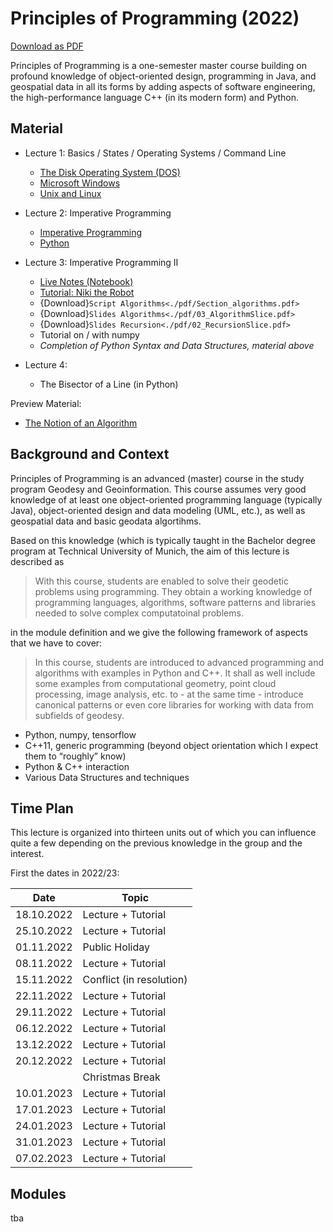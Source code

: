 # Principles of Programming (2022)

<a href="principles-of-programming.pdf">Download as PDF</a>

Principles of Programming is a one-semester master course building on profound knowledge of object-oriented design, programming in Java, and geospatial data in all its forms by adding aspects of software engineering, the high-performance language C++ (in its modern form) and Python.

## Material

- Lecture 1: Basics / States / Operating Systems / Command Line
  - [The Disk Operating System (DOS)](files/dos)
  - [Microsoft Windows](files/windows)
  - [Unix and Linux](files/unix)
- Lecture 2: Imperative Programming
  - [Imperative Programming](files/imperative_programming)
  - [Python](files/python_basics)
- Lecture 3: Imperative Programming II
  - [Live Notes (Notebook)](files/2022-11-08_ExampleFromLecture.ipynb)
  - [Tutorial: Niki the Robot](files/tasks_01_niki)
  - {Download}`Script Algorithms<./pdf/Section_algorithms.pdf>`
  - {Download}`Slides Algorithms<./pdf/03_AlgorithmSlice.pdf>`
  - {Download}`Slides Recursion<./pdf/02_RecursionSlice.pdf>`
  - Tutorial on / with numpy
  - *Completion of Python Syntax and Data Structures, material above*

- Lecture 4:
  - The Bisector of a Line (in Python)

Preview Material:

- [The Notion of an Algorithm](files/algorithm.md)

## Background and Context

Principles of Programming is an advanced (master) course in the study program Geodesy and Geoinformation. This course assumes very good knowledge of at least one object-oriented programming language (typically Java), object-oriented design and data modeling (UML, etc.), as well as geospatial data and basic geodata algortihms.

Based on this knowledge (which is typically taught in the Bachelor degree program at Technical University of Munich, the aim of this lecture is described as

> With this course, students are enabled to solve their geodetic problems using programming. They obtain a working knowledge of programming languages, algorithms, software patterns and libraries needed to solve complex computatoinal problems.

in the module definition and we give the following framework of aspects that we have to cover:

> In this course, students are introduced to advanced programming and algorithms with examples in Python and C++. It shall as well include some examples from computational geometry, point cloud processing, image analysis, etc. to - at the same time - introduce canonical patterns or even core libraries for working with data from subfields of geodesy.

- Python, numpy, tensorflow
- C++11, generic programming (beyond object orientation which I expect them to “roughly” know)
- Python & C++ interaction
- Various Data Structures and techniques

## Time Plan

This lecture is organized into thirteen units out of which you can influence quite a few depending
on the previous knowledge in the group and the interest.

First the dates in 2022/23:

|Date       | Topic             |
|---------- | ------------------|
|18.10.2022 | Lecture + Tutorial |
|25.10.2022 | Lecture + Tutorial |
|01.11.2022 | Public Holiday    |
|08.11.2022 | Lecture + Tutorial |
|15.11.2022 | Conflict (in resolution) |
|22.11.2022 | Lecture + Tutorial |
|29.11.2022 | Lecture + Tutorial |
|06.12.2022 | Lecture + Tutorial |
|13.12.2022 | Lecture + Tutorial |
|20.12.2022 | Lecture + Tutorial |
|           | Christmas Break   |
|10.01.2023 | Lecture + Tutorial |
|17.01.2023 | Lecture + Tutorial |
|24.01.2023 | Lecture + Tutorial |
|31.01.2023 | Lecture + Tutorial |
|07.02.2023 | Lecture + Tutorial |

## Modules

tba
